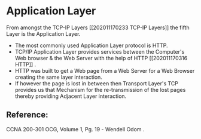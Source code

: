 # Application Layer

From amongst the TCP-IP Layers \[\[202011170233 TCP-IP Layers\]\] the fifth Layer is the Application Layer.

* The most commonly used Application Layer protocol is HTTP.
* TCP/IP Application Layer provides services between the Computer's Web browser & the Web Server with the help of HTTP \[\[202011170316 HTTP\]\] .
* HTTP was built to get a  Web page from a Web Server for a Web Browser creating the same layer interaction.
* If however the page is lost in between then Transport Layer's TCP provides us that Mechanism for the re-transmission of the lost pages thereby providing Adjacent Layer interaction.

## Reference:

CCNA 200-301 OCG, Volume 1, Pg. 19 - Wendell Odom .

